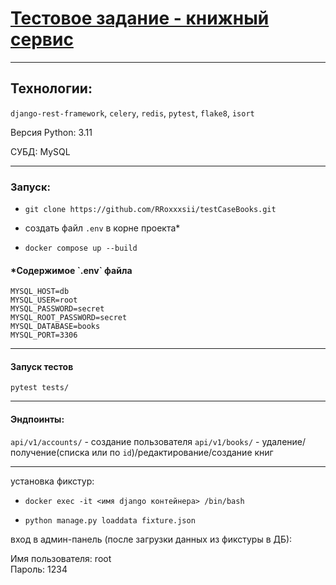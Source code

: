 <a href='https://likesoft.notion.site/Python-c476609af7fe48e586cd7bafd639ea1e'><h1>Тестовое задание - книжный сервис</h1></a>
<hr>
<h4></h4>
<h2>Технологии:</h2>

`django-rest-framework`, `celery`, `redis`, `pytest`, `flake8`, `isort` 
<p>Версия Python: 3.11</p>
<p>СУБД: MySQL</p>

<hr>
<h3>Запуск: </h3>
<ul>
<li>

`git clone https://github.com/RRoxxxsii/testCaseBooks.git`

</li>

<li>

создать файл `.env` в корне проекта*

</li>

<li>

`docker compose up --build`

</li>

</ul>

<h4>*Содержимое `.env` файла</h4>

```
MYSQL_HOST=db
MYSQL_USER=root
MYSQL_PASSWORD=secret
MYSQL_ROOT_PASSWORD=secret
MYSQL_DATABASE=books
MYSQL_PORT=3306
```

<hr>
<h4>Запуск тестов</h4>

`pytest tests/`

<hr>

<h4>Эндпоинты:</h4>

`api/v1/accounts/` - создание пользователя
`api/v1/books/` - удаление/получение(cписка или по `id`)/редактирование/создание книг

<hr>
<p>установка фикстур:</p>

<ul>
<li>

`docker exec -it <имя django контейнера> /bin/bash`
</li>

<li>

`python manage.py loaddata fixture.json`
</li>

</ul>

<p>вход в админ-панель (после загрузки данных из фикстуры в ДБ):</p>
Имя пользователя: root
<br>
Пароль: 1234
